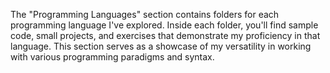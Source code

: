 The "Programming Languages" section contains folders for each programming language I've explored. Inside each folder, you'll find sample code, small projects, and exercises that demonstrate my proficiency in that language. This section serves as a showcase of my versatility in working with various programming paradigms and syntax.

